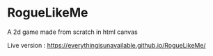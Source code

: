 # RogueLikeMe
A 2d game made from scratch in html canvas


Live version : https://everythingisunavailable.github.io/RogueLikeMe/

